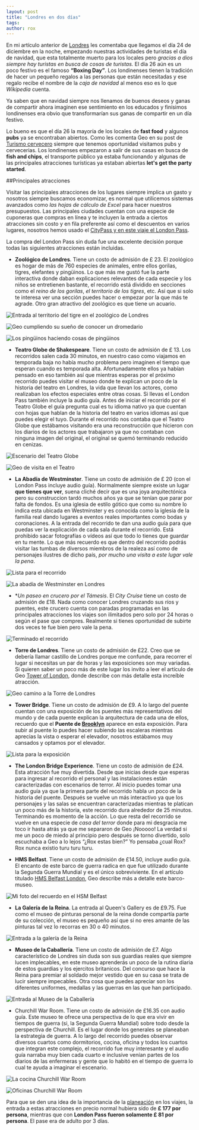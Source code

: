 ```yaml
---
layout: post
title: "Londres en dos días"
tags: 
author: rox
---
```

En mi artículo anterior de [Londres](/londres/) les comentaba que llegamos el día 24 de diciembre en la noche, empezando nuestras actividades de turistas el día de navidad, que esta totalmente muerto para los locales pero *gracias a dios siempre hay turistas en busca de cosas de turistas.* El día 26 aún es un poco festivo es el famoso **“Boxing Day”**. Los londinenses tienen la tradición de hacer un pequeño regalos a las personas que están necesitadas y ese regalo recibe el nombre de la *caja de navidad* al menos eso es lo que *Wikipedia* cuenta. 

Ya saben que en navidad siempre nos llenamos de buenos deseos y ganas de compartir ahora imaginen ese sentimiento en los educados y finísimos londinenses era obvio que transformarían sus ganas de compartir en un día festivo.

Lo bueno es que el día 26 la mayoría de los locales de **fast food** y algunos **pubs** ya se encontraban abiertos. Como les comenta Geo en su post de [Turismo cervecero](/turismo-cervecero/) siempre que tenemos oportunidad visitamos pubs y cervecerias. Los londinenses empezaron a salir de sus casas en busca de **fish and chips**, el transporte público ya estaba funcionando y algunas de las principales atracciones turísticas ya estaban abiertas **let's get the party started**. 

##Principales atracciones

Visitar las principales atracciones de los lugares siempre implica un gasto y nosotros siempre buscamos economizar, es normal que utilicemos sistemas avanzados como *las hojas de cálculo de Excel* para hacer nuestros presupuestos. Las principales ciudades cuentan con una especie de cuponeras que compras en línea y te incluyen la entrada a ciertos atracciones sin costo y en fila preferente así como el descuentos en varios lugares, nosotros hemos usado el [CityPass y en este viaje el London Pass](/citypass/). 

La compra del London Pass sin duda fue una excelente decisión porque todas las siguientes atracciones están incluidas.

* **Zoológico de Londres**. Tiene un costo de admisión de £ 23. El zoológico es hogar de más de 760 especies de animales, entre ellos gorilas, tigres, elefantes y pingüinos. Lo que más me gustó fue la parte interactiva donde daban explicaciones relevantes de cada especie y los niños se entretienen bastante, el recorrido está dividido en secciones como el *reino de los gorilas*, *el territorio de los tigres*, etc. Así que si solo te interesa ver una sección puedes hacer o empezar por la que más te agrade. Otro gran atractivo del zoológico es que tiene un acuario.

![Entrada al territorio del tigre en el zoológico de Londres](/content/images/2015/04/2014-12-26-12-53-48.jpg)

![Geo cumpliendo su sueño de conocer un dromedario](/content/images/2015/04/2014-12-26-13-00-36.jpg)

![Los pingüinos haciendo cosas de pingüinos](/content/images/2015/04/2014-12-26-13-18-20.jpg)

* **Teatro Globe de Shakespeare**. Tiene un costo de admisión de £ 13. Los recorridos salen cada 30 minutos, en nuestro caso como viajamos en temporada baja no había mucho problema pero imaginen el tiempo que esperan cuando es temporada alta. Afortunadamente ellos ya habían pensado en eso también así que mientras esperas por el próximo recorrido puedes visitar el museo donde te explican un poco de la historia del teatro en Londres, la vida que llevan los actores, como realizaban los efectos especiales entre otras cosas. Si llevas el London Pass también incluye la audio guía.  Antes de iniciar el recorrido por el Teatro Globe el guía pregunta cual es tu idioma nativo ya que cuentan con hojas que hablan de la historia del teatro en varios idiomas así que puedes elegir el tuyo. Durante el recorrido nos contaba que el Teatro Globe que estábamos visitando era una reconstrucción que hicieron con los diarios de los actores que trabajaron ya que no contaban con ninguna imagen del original, el original se quemó terminando reducido en cenizas. 

![Escenario del Teatro Globe](/content/images/2015/04/2014-12-26-16-10-46.jpg)

![Geo de visita en el Teatro](/content/images/2015/04/2014-12-26-16-18-30.jpg)

* **La Abadía de Westminster**. Tiene un costo de admisión de £ 20 (con el London Pass incluye audio guía). Normalmente siempre existe un lugar **que tienes que ver**, suena cliché decir que es una joya arquitectónica pero su construccion tardó muchos años ya que se tenían que parar por falta de fondos. Es una iglesia de estilo gótico que como su nombre lo indica esta ubicada en Westminster y es conocida como la iglesia de la familia real dando lugares a eventos reales importantes como bodas y coronaciones. A la entrada del recorrido te dan una audio guía para que puedas ver la explicación de cada sala durante el recorrido. Está prohibido sacar fotografías o vídeos así que todo lo tienes que guardar en tu mente. Lo que más recuerdo es que dentro del recorrido podrás visitar las tumbas de diversos miembros de la realeza así como de personajes ilustres de dicho país, *por mucho una visita a este lugar vale la pena*.

![Lista para el recorrido](/content/images/2015/04/2014-12-25-15-57-58.jpg)

![La abadía de Westminster en Londres](/content/images/2015/04/2014-12-25-15-54-30.jpg)

* **Un paseo en crucero por el Támesis*. El *City Cruise* tiene un costo de admisión de £18. Nada como conocer Londres cruzando sus ríos y puentes, este crucero cuenta con paradas programadas en las principales atracciones los viajes son ilimitados pero solo por 24 horas o según el pase que compres. Realmente si tienes oportunidad de subirte dos veces te fue bien pero vale la pena.

![Terminado el recorrido](/content/images/2015/04/2014-12-27-10-52-58.jpg)
 
* **Torre de Londres**. Tiene un costo de admisión de £22. Creo que se debería llamar castillo de Londres porque me confunde, para recorrer el lugar si necesitas un par de horas y las exposiciones son muy variadas. Si quieren saber un poco más de este lugar los invito a leer el artículo de Geo [Tower of London](/tower-of-london/), donde describe con más detalle esta increíble atracción.

![ Geo camino a la Torre de Londres](/content/images/2015/04/2014-12-27-11-04-09.jpg)

* **Tower Bridge**. Tiene un costo de admisión de £9. A lo largo del puente cuentan con una exposición de los puentes más representativos del mundo y de cada puente explican la arquitectura de cada una de ellos, recuerdo que el **Puente de [Brooklyn](/tag/new-york)** aparece en esta exposición. Para subir al puente lo puedes hacer subiendo las escaleras mientras aprecias la vista o esperar el elevador, nosotros estábamos muy cansados y optamos por el elevador.

![Lista para la exposición](/content/images/2015/04/2014-12-27-12-49-04.jpg)

* **The London Bridge Experience**. Tiene un costo de admisión de £24. Esta atracción fue muy divertida. Desde que inicias desde que esperas para ingresar al recorrido el personal y las instalaciones están caracterizadas con escenarios de terror. Al inicio puedes tomar una audio guía ya que la primera parte del recorrido habla un poco de la historia del puente. Después se vuelve un más interactivo ya que los personajes y las salas se encuentran caracterizadas mientras te platican un poco más de la historia, este recorrido dura alrededor de 25 minutos. Terminando es momento de la acción. Lo que resta del recorrido se vuelve en una especie de *casa del terror* donde para mi desgracia me toco ir hasta atrás ya que me separaron de Geo ¡Nooooo! La verdad si me un poco de miedo al principio pero después se torno divertido, solo escuchaba a Geo a lo lejos “¿Rox estas bien?” Yo pensaba ¿cual Rox? Rox nunca existio turu turu turu.

* **HMS Belfast**. Tiene un costo de admisión de £14.50, incluye audio guía. El encanto de este barco de guerra radica en que fue utilizado durante la Segunda Guerra Mundial y es el único sobreviviente. En el artículo titulado [HMS Belfast London](/hms-belfast/), Geo describe más a detalle este barco-museo.

![Mi foto del recuerdo en el HSM Belfast](/content/images/2015/04/2014-12-27-13-24-42.jpg)

* **La Galería de la Reina**. La entrada al Queen's Gallery es de £9.75. Fue como el museo de pinturas personal de la reina donde compartía parte de su colección, el museo es pequeño así que si no eres amante de las pinturas tal vez lo recorras en 30 o 40 minutos.

![Entrada a la galería de la Reina](/content/images/2015/04/2014-12-28-10-59-54.jpg)

* **Museo de la Caballería**. Tiene un costo de admisión de £7. Algo característico de Londres sin duda son sus guardias reales que siempre lucen implecables, en este museo aprenderás un poco de la rutina diaria de estos guardias y los ejercitos britanicos. Del concurso que hace la Reina para premiar al soldado mejor vestido que en su casa se trata de lucir siempre impecables. Otra cosa que puedes apreciar son los diferentes uniformes, medallas y las guerras en las que han participado.

![Entrada al Museo de la Caballería](/content/images/2015/04/2014-12-28-10-14-37-PANO.jpg)

* Churchill War Room. Tiene un costo de admisión de £16.35 con audio guía. Este museo te ofrece una perspectiva de lo que era vivir en tiempos de guerra (si, la Segunda Guerra Mundial) sobre todo desde la perspectiva de Churchill. Es el lugar donde los generales se planeaban la estrategia de guerra. A lo largo del recorrido puedes observar diversos cuartos como dormitorios, cocina, oficina y todos los cuartos que integran este complejo, el recorrido fue muy interesante y el audio guía narraba muy bien cada cuarto e inclusive venían partes de los diarios de las enfermeras y gente que lo habitó en el tiempo de guerra lo cual te ayuda a imaginar el escenario.

![La cocina Churchill War Room](/content/images/2015/04/2014-12-28-09-48-25.jpg)

![Oficinas Churchill War Room](/content/images/2015/04/2014-12-28-09-59-51.jpg)

Para que se den una idea de la importancia de la [planeación](/tag/planes/) en los viajes, la entrada a estas atracciones en precio normal hubiera sido de **£ 177 por persona**, mientras que con  **London Pass fueron solamente £ 81 por persona**. El pase era de adulto por 3 días. 